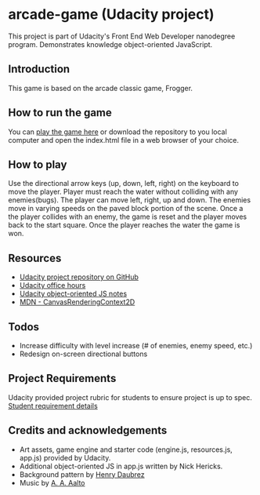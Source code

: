 # arcade-game (Udacity project)

This project is part of Udacity's Front End Web Developer nanodegree program. Demonstrates knowledge object-oriented JavaScript.

## Introduction

This game is based on the arcade classic game, Frogger.

## How to run the game

You can [play the game here](https://nickhericks.github.io/arcade-game/) or download the repository to you local computer and open the index.html file in a web browser of your choice.

## How to play

Use the directional arrow keys (up, down, left, right) on the keyboard to move the player. Player must reach the water without colliding with any enemies(bugs). The player can move left, right, up and down. The enemies move in varying speeds on the paved block portion of the scene. Once a the player collides with an enemy, the game is reset and the player moves back to the start square. Once the player reaches the water the game is won.

## Resources

* [Udacity project repository on GitHub](https://github.com/udacity/frontend-nanodegree-arcade-game)
* [Udacity office hours](https://github.com/udacity/fend-office-hours/tree/master/OOJS/Getting%20Started%20with%20Frogger)
* [Udacity object-oriented JS notes](https://docs.google.com/document/d/1F9DY2TtWbI29KSEIot1WXRqqao7OCd7OOC2W3oubSmc/pub?embedded=true)
* [MDN - CanvasRenderingContext2D](https://developer.mozilla.org/en-US/docs/Web/API/CanvasRenderingContext2D)

## Todos

* Increase difficulty with level increase (# of enemies, enemy speed, etc.)
* Redesign on-screen directional buttons

## Project Requirements

Udacity provided project rubric for students to ensure project is up to spec. [Student requirement details](https://review.udacity.com/#!/rubrics/15/view)

## Credits and acknowledgements

* Art assets, game engine and starter code (engine.js, resources.js, app.js) provided by Udacity.
* Additional object-oriented JS in app.js written by Nick Hericks.
* Background pattern by [Henry Daubrez](http://thepatternlibrary.com/#wild-sea)
* Music by [A. A. Aalto](http://freemusicarchive.org/music/A_A_Aalto/Bright_Corners/)
